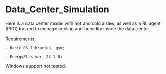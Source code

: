 # Data_Center_Simulation
Here is a data center model with hot and cold aisles, as well as a RL agent (PPO) trained to manage cooling and humidity inside the data center.

Requirements:

    - Basic DS libraries, gym;
    
    - EnergyPlus ver. 23-1-0;

Windows support not tested.
